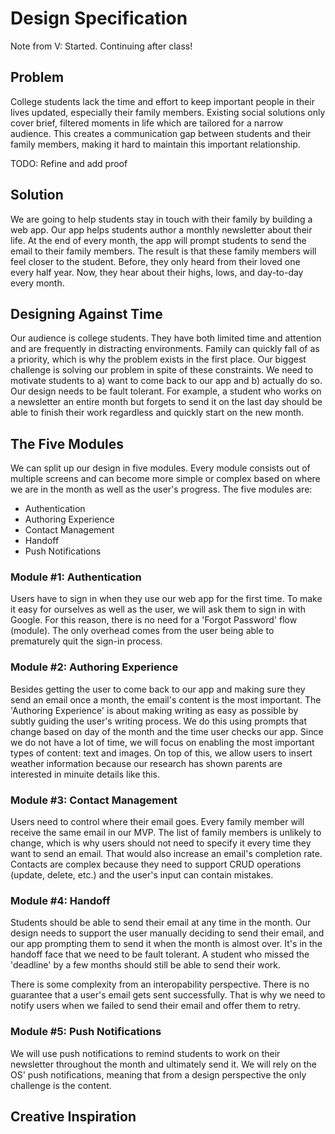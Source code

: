 # Design Specification

Note from V: Started. Continuing after class!

## Problem
College students lack the time and effort to keep important people in their lives updated, especially their family members. Existing social solutions only cover brief, filtered moments in life which are tailored for a narrow audience. This creates a communication gap between students and their family members, making it hard to maintain this important relationship.

TODO: Refine and add proof

## Solution
We are going to help students stay in touch with their family by building a web app. Our app helps students author a monthly newsletter about their life. At the end of every month, the app will prompt students to send the email to their family members. The result is that these family members will feel closer to the student. Before, they only heard from their loved one every half year. Now, they hear about their highs, lows, and day-to-day every month.

## Designing Against Time
Our audience is college students. They have both limited time and attention and are frequently in distracting environments. Family can quickly fall of as a priority, which is why the problem exists in the first place. Our biggest challenge is solving our problem in spite of these constraints. We need to motivate students to a) want to come back to our app and b) actually do so. Our design needs to be fault tolerant. For example, a student who works on a newsletter an entire month but forgets to send it on the last day should be able to finish their work regardless and quickly start on the new month.

## The Five Modules
We can split up our design in five modules. Every module consists out of multiple screens and can become more simple or complex based on where we are in the month as well as the user's progress. The five modules are:

* Authentication
* Authoring Experience
* Contact Management
* Handoff
* Push Notifications

### Module #1: Authentication
Users have to sign in when they use our web app for the first time. To make it easy for ourselves as well as the user, we will ask them to sign in with Google. For this reason, there is no need for a 'Forgot Password' flow (module). The only overhead comes from the user being able to prematurely quit the sign-in process.

### Module #2: Authoring Experience
Besides getting the user to come back to our app and making sure they send an email once a month, the email's content is the most important. The 'Authoring Experience' is about making writing as easy as possible by subtly guiding the user's writing process. We do this using prompts that change based on day of the month and the time user checks our app. Since we do not have a lot of time, we will focus on enabling the most important types of content: text and images. On top of this, we allow users to insert weather information because our research has shown parents are interested in minuite details like this.

### Module #3: Contact Management
Users need to control where their email goes. Every family member will receive the same email in our MVP. The list of family members is unlikely to change, which is why users should not need to specify it every time they want to send an email. That would also increase an email's completion rate. Contacts are complex because they need to support CRUD operations (update, delete, etc.) and the user's input can contain mistakes.

### Module #4: Handoff
Students should be able to send their email at any time in the month. Our design needs to support the user manually deciding to send their email, and our app prompting them to send it when the month is almost over. It's in the handoff face that we need to be fault tolerant. A student who missed the 'deadline' by a few months should still be able to send their work.

There is some complexity from an interopability perspective. There is no guarantee that a user's email gets sent successfully. That is why we need to notify users when we failed to send their email and offer them to retry.

### Module #5: Push Notifications
We will use push notifications to remind students to work on their newsletter throughout the month and ultimately send it. We will rely on the OS' push notifications, meaning that from a design perspective the only challenge is the content.

## Creative Inspiration
